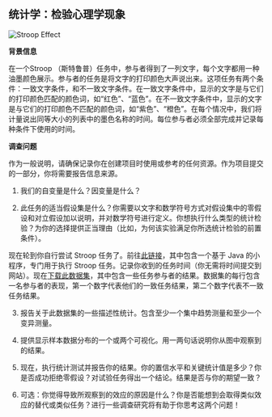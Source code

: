 ## 统计学：检验心理学现象

![Stroop Effect ](https://github.com/CHENG-MING/Test_a_perceptual_phenomenon/raw/master/report/Figures/demo.jpg)


**背景信息**

在一个Stroop （斯特鲁普）任务中，参与者得到了一列文字，每个文字都用一种油墨颜色展示。参与者的任务是将文字的打印颜色大声说出来。这项任务有两个条件：一致文字条件，和不一致文字条件。在一致文字条件中，显示的文字是与它们的打印颜色匹配的颜色词，如“红色”、“蓝色”。在不一致文字条件中，显示的文字是与它们的打印颜色不匹配的颜色词，如“紫色”、“橙色”。在每个情况中，我们将计量说出同等大小的列表中的墨色名称的时间。每位参与者必须全部完成并记录每种条件下使用的时间。



**调查问题**

作为一般说明，请确保记录你在创建项目时使用或参考的任何资源。作为项目提交的一部分，你将需要报告信息来源。

1.  我们的自变量是什么？因变量是什么？



2.  此任务的适当假设集是什么？你需要以文字和数学符号方式对假设集中的零假设和对立假设加以说明，并对数学符号进行定义。你想执行什么类型的统计检验？为你的选择提供正当理由（比如，为何该实验满足你所选统计检验的前置条件）。


现在轮到你自行尝试 Stroop 任务了。前往[此链接](https://faculty.washington.edu/chudler/java/ready.html)，其中包含一个基于 Java 的小程序，专门用于执行 Stroop 任务。记录你收到的任务时间（你无需将时间提交到网站）。现在[下载此数据集](https://s3.cn-north-1.amazonaws.com.cn/static-documents/nd002/stroopdata.csv)，其中包含一些任务参与者的结果。数据集的每行包含一名参与者的表现，第一个数字代表他们的一致任务结果，第二个数字代表不一致任务结果。

3.  报告关于此数据集的一些描述性统计。包含至少一个集中趋势测量和至少一个变异测量。



4.  提供显示样本数据分布的一个或两个可视化。用一两句话说明你从图中观察到的结果。





5.  现在，执行统计测试并报告你的结果。你的置信水平和关键统计值是多少？你是否成功拒绝零假设？对试验任务得出一个结论。结果是否与你的期望一致？



6.  可选：你觉得导致所观察到的效应的原因是什么？你是否能想到会取得类似效应的替代或类似任务？进行一些调查研究将有助于你思考这两个问题！
